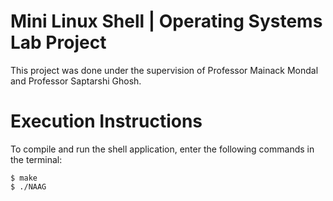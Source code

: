 # Mini Linux Shell | Operating Systems Lab Project
This project was done under the supervision of Professor Mainack Mondal and Professor Saptarshi Ghosh.
# Execution Instructions
To compile and run the shell application, enter the following commands in the terminal:
```
$ make
$ ./NAAG
```